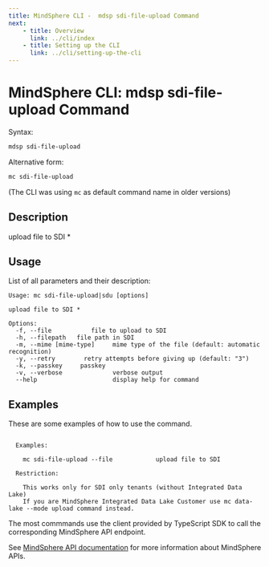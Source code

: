 ```yaml
---
title: MindSphere CLI -  mdsp sdi-file-upload Command
next:
    - title: Overview
      link: ../cli/index
    - title: Setting up the CLI
      link: ../cli/setting-up-the-cli
---
```



# MindSphere CLI: mdsp sdi-file-upload Command

Syntax:

```bash
mdsp sdi-file-upload
```

Alternative form:

```bash
mc sdi-file-upload
```

(The CLI was using `mc` as default command name in older versions)

## Description

upload file to SDI *

## Usage

List of all parameters and their description:

```text
Usage: mc sdi-file-upload|sdu [options]

upload file to SDI *

Options:
  -f, --file           file to upload to SDI
  -h, --filepath   file path in SDI
  -m, --mime [mime-type]     mime type of the file (default: automatic recognition)
  -y, --retry        retry attempts before giving up (default: "3")
  -k, --passkey     passkey
  -v, --verbose              verbose output
  --help                     display help for command

```

## Examples

These are some examples of how to use the command. 

```text

  Examples:

    mc sdi-file-upload --file  			 upload file to SDI

  Restriction:

    This works only for SDI only tenants (without Integrated Data Lake)
    If you are MindSphere Integrated Data Lake Customer use mc data-lake --mode upload command instead. 

```

The most commmands use the client provided by TypeScript SDK to call the corresponding MindSphere API endpoint.

See [MindSphere API documentation](https://documentation.mindsphere.io/MindSphere/apis/index.html) for more information about MindSphere APIs.